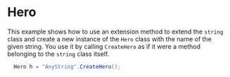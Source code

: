 # Hero

This example shows how to use an extension method to extend the `string` class and create a new instance of the `Hero` class with the name of the given string. You use it by calling `CreateHero` as if it were a method belonging to the `string` class itself.

```csharp
  Hero h = "AnyString".CreateHero();
```
